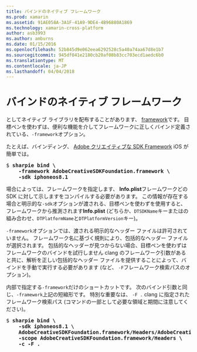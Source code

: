 ```yaml
---
title: バインドのネイティブ フレームワーク
ms.prod: xamarin
ms.assetid: 91AE058A-3A1F-41A9-9DE4-4B96880A1869
ms.technology: xamarin-cross-platform
author: asb3993
ms.author: amburns
ms.date: 01/15/2016
ms.openlocfilehash: 52b845d9e062eea6292528c5a40a74aa67d8e1b7
ms.sourcegitcommit: 945df041e2180cb20af08b83cc703ecd1aedc6b0
ms.translationtype: MT
ms.contentlocale: ja-JP
ms.lasthandoff: 04/04/2018
---
```

# <a name="binding-native-frameworks"></a>バインドのネイティブ フレームワーク

としてネイティブ ライブラリを配布することがあります、 [framework](https://developer.apple.com/library/mac/documentation/MacOSX/Conceptual/BPFrameworks/Concepts/WhatAreFrameworks.html)です。 目標ペンを使わずは、便利な機能を介してフレームワークに正しくバインド定義されている、`-framework`オプション。

たとえば、バインディング、 [Adobe クリエイティブな SDK Framework](https://creativesdk.adobe.com/downloads.html) iOS が簡単では。

<pre>$ <b>sharpie bind \
    -framework AdobeCreativeSDKFoundation.framework \
    -sdk iphoneos8.1</b></pre>

場合によっては、フレームワークを指定します、 **Info.plist**フレームワークどの SDK に対して示しますをコンパイルする必要があります。 この情報が存在する場合と明示的な`-sdk`オプションが渡される、目標ペンを使わずを使用すると、フレームワークから推測されます**Info.plist** (どちらか、`DTSDKName`キーまたはの組み合わせ、`DTPlatformName`と`DTPlatformVersion`キー)。

`-framework`オプションでは、渡される明示的なヘッダー ファイルは許可されていません。 フレームワーク名に基づく規則により、包括的なヘッダー ファイルが選択されます。 包括的なヘッダーが見つからない場合、目標ペンを使わずはフレームワークのバインドを試行しません clang のフレームワーク引数があると共に、解析を正しい包括的なヘッダー ファイルを提供することによって、バインドを手動で実行する必要があります (など、 `-F`フレームワーク検索パスのオプション)。

内部で指定する`-framework`だけのショートカットです。 次のバインド引数と同じ、`-framework`上記の短縮形です。
特別な重要なは、 `-F .` clang に指定されたフレームワーク検索パス (コマンドの一部として必要な領域と期間に注意してください)。

<pre>$ <b>sharpie bind \
    -sdk iphoneos8.1 \
    AdobeCreativeSDKFoundation.framework/Headers/AdobeCreativeSDKFoundation.h \
    -scope AdobeCreativeSDKFoundation.framework/Headers \
    -c -F .</b></pre>

